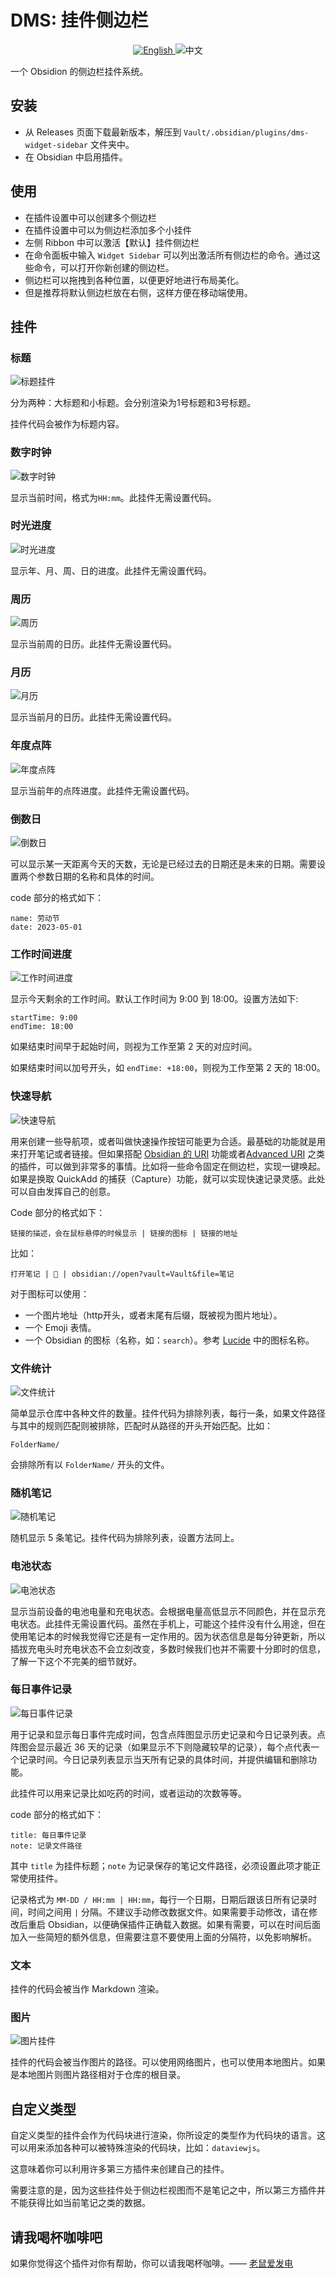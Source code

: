 # DMS: 挂件侧边栏

<div align="middle">
  <a href="README.md">
    <img src="https://img.shields.io/badge/English-blue?style=for-the-badge&logo=markdown" alt="English">
  </a>
  <img src="https://img.shields.io/badge/中文-gray?style=for-the-badge&logo=markdown" alt="中文">
</div>

一个 Obsidion 的侧边栏挂件系统。

## 安装

- 从 Releases 页面下载最新版本，解压到 `Vault/.obsidian/plugins/dms-widget-sidebar` 文件夹中。
- 在 Obsidian 中启用插件。

## 使用

- 在插件设置中可以创建多个侧边栏
- 在插件设置中可以为侧边栏添加多个小挂件
- 左侧 Ribbon 中可以激活【默认】挂件侧边栏
- 在命令面板中输入 `Widget Sidebar` 可以列出激活所有侧边栏的命令。通过这些命令，可以打开你新创建的侧边栏。
- 侧边栏可以拖拽到各种位置，以便更好地进行布局美化。
- 但是推荐将默认侧边栏放在右侧，这样方便在移动端使用。

## 挂件

### 标题

![标题挂件](screenshots/Header.png)

分为两种：大标题和小标题。会分别渲染为1号标题和3号标题。

挂件代码会被作为标题内容。

### 数字时钟

![数字时钟](screenshots/DigitalClock.png)

显示当前时间，格式为`HH:mm`。此挂件无需设置代码。

### 时光进度

![时光进度](screenshots/TimeProgress.png)

显示年、月、周、日的进度。此挂件无需设置代码。

### 周历

![周历](screenshots/WeekCalendar.png)

显示当前周的日历。此挂件无需设置代码。

### 月历

![月历](screenshots/MonthCalendar.png)

显示当前月的日历。此挂件无需设置代码。

### 年度点阵

![年度点阵](screenshots/YearPoints.png)

显示当前年的点阵进度。此挂件无需设置代码。

### 倒数日

![倒数日](screenshots/CountdownDay.png)

可以显示某一天距离今天的天数，无论是已经过去的日期还是未来的日期。需要设置两个参数日期的名称和具体的时间。

code 部分的格式如下：

```text
name: 劳动节
date: 2023-05-01
```

### 工作时间进度

![工作时间进度](screenshots/WorkingTimeProgress.png)

显示今天剩余的工作时间。默认工作时间为 9:00 到 18:00。设置方法如下:

```text
startTime: 9:00
endTime: 18:00
```

如果结束时间早于起始时间，则视为工作至第 2 天的对应时间。

如果结束时间以加号开头，如 `endTime: +18:00`，则视为工作至第 2 天的 18:00。

### 快速导航

![快速导航](screenshots/QuickNav.png)

用来创建一些导航项，或者叫做快速操作按钮可能更为合适。最基础的功能就是用来打开笔记或者链接。但如果搭配 [Obsidian 的 URI](https://help.obsidian.md/Extending+Obsidian/Obsidian+URI) 功能或者[Advanced URI](https://github.com/Vinzent03/obsidian-advanced-uri) 之类的插件，可以做到非常多的事情。比如将一些命令固定在侧边栏，实现一键唤起。如果是换取 QuickAdd 的捕获（Capture）功能，就可以实现快速记录灵感。此处可以自由发挥自己的创意。

Code 部分的格式如下：

```text
链接的描述，会在鼠标悬停的时候显示 | 链接的图标 | 链接的地址
```

比如：

```text
打开笔记 | 📝 | obsidian://open?vault=Vault&file=笔记
```

对于图标可以使用：

- 一个图片地址（http开头，或者末尾有后缀，既被视为图片地址）。
- 一个 Emoji 表情。
- 一个 Obsidian 的图标（名称，如：`search`）。参考 [Lucide](https://lucide.dev/icons/search) 中的图标名称。

### 文件统计

![文件统计](screenshots/FileStats.png)

简单显示仓库中各种文件的数量。挂件代码为排除列表，每行一条，如果文件路径与其中的规则匹配则被排除，匹配时从路径的开头开始匹配。比如：

```text
FolderName/
```

会排除所有以 `FolderName/` 开头的文件。

### 随机笔记

![随机笔记](screenshots/RandomNotes.png)

随机显示 5 条笔记。挂件代码为排除列表，设置方法同上。

### 电池状态

![电池状态](screenshots/BatteryStatus.png)

显示当前设备的电池电量和充电状态。会根据电量高低显示不同颜色，并在显示充电状态。此挂件无需设置代码。虽然在手机上，可能这个挂件没有什么用途，但在使用笔记本的时候我觉得它还是有一定作用的。因为状态信息是每分钟更新，所以插拔充电头时充电状态不会立刻改变，多数时候我们也并不需要十分即时的信息，了解一下这个不完美的细节就好。

### 每日事件记录

![每日事件记录](screenshots/DailyEventRecord.png)

用于记录和显示每日事件完成时间，包含点阵图显示历史记录和今日记录列表。点阵图会显示最近 36 天的记录（如果显示不下则隐藏较早的记录），每个点代表一个记录时间。今日记录列表显示当天所有记录的具体时间，并提供编辑和删除功能。

此挂件可以用来记录比如吃药的时间，或者运动的次数等等。

code 部分的格式如下：

```text
title: 每日事件记录
note: 记录文件路径
```

其中 `title` 为挂件标题；`note` 为记录保存的笔记文件路径，必须设置此项才能正常使用挂件。

记录格式为 `MM-DD / HH:mm | HH:mm`，每行一个日期，日期后跟该日所有记录时间，时间之间用 `|` 分隔。不建议手动修改数据文件。如果需要手动修改，请在修改后重启 Obsidian，以便确保插件正确载入数据。如果有需要，可以在时间后面加入一些简短的额外信息，但需要注意不要使用上面的分隔符，以免影响解析。

### 文本

挂件的代码会被当作 Markdown 渲染。

### 图片

![图片挂件](screenshots/Image.png)

挂件的代码会被当作图片的路径。可以使用网络图片，也可以使用本地图片。如果是本地图片则图片路径相对于仓库的根目录。

## 自定义类型

自定义类型的挂件会作为代码块进行渲染，你所设定的类型作为代码块的语言。这可以用来添加各种可以被特殊渲染的代码块，比如：`dataviewjs`。

这意味着你可以利用许多第三方插件来创建自己的挂件。

需要注意的是，因为这些挂件处于侧边栏视图而不是笔记之中，所以第三方插件并不能获得比如当前笔记之类的数据。

## 请我喝杯咖啡吧

如果你觉得这个插件对你有帮助，你可以请我喝杯咖啡。—— [老鼠爱发电](https://afdian.com/a/daomishu)